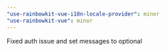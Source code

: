 ```yaml
---
"use-rainbowkit-vue-i18n-locale-provider": minor
"use-rainbowkit-vue": minor
---
```


Fixed auth issue and set messages to optional
